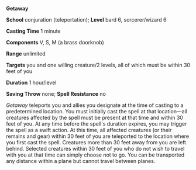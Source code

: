  **Getaway**

**School** conjuration (teleportation); **Level** bard 6, sorcerer/wizard 6

**Casting Time** 1 minute

**Components** V, S, M (a brass doorknob)

**Range** unlimited

**Targets** you and one willing creature/2 levels, all of which must be within 30 feet of you

**Duration** 1 hour/level

**Saving Throw** none; **Spell Resistance** no

_Getaway_ teleports you and allies you designate at the time of casting to a predetermined location. You must initially cast the spell at that location—all creatures affected by the spell must be present at that time and within 30 feet of you. At any time before the spell's duration expires, you may trigger the spell as a swift action. At this time, all affected creatures (or their remains and gear) within 30 feet of you are teleported to the location where you first cast the spell. Creatures more than 30 feet away from you are left behind. Selected creatures within 30 feet of you who do not wish to travel with you at that time can simply choose not to go. You can be transported any distance within a plane but cannot travel between planes.

